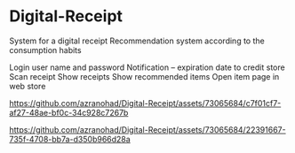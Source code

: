 # Digital-Receipt

System for a digital receipt
Recommendation system according to the consumption habits


Login user name and password
Notification – expiration date to credit store
Scan receipt
Show receipts
Show recommended items
Open item page in web store

https://github.com/azranohad/Digital-Receipt/assets/73065684/c7f01cf7-af27-48ae-bf0c-34c928c7267b




https://github.com/azranohad/Digital-Receipt/assets/73065684/22391667-735f-4708-bb7a-d350b966d28a

